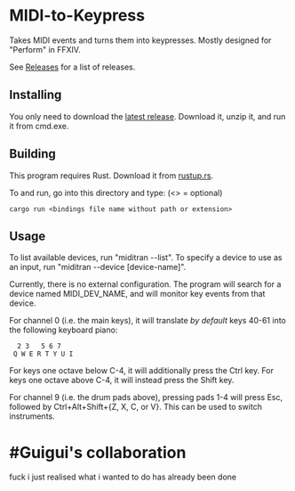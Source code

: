 MIDI-to-Keypress
================

Takes MIDI events and turns them into keypresses.  Mostly designed for "Perform" in FFXIV.

See [Releases](https://github.com/xobs/midi-to-keypress/releases) for a list of releases.

Installing
----------

You only need to download the [latest release](https://github.com/xobs/midi-to-keypress/releases/latest).  Download it, unzip it, and run it from cmd.exe.

Building
--------

This program requires Rust.  Download it from [rustup.rs](https://rustup.rs).

To and run, go into this directory and type: (<> = optional)

````
cargo run <bindings file name without path or extension>
````

Usage
-----

To list available devices, run "miditran --list".  To specify a device to use as an input, run "miditran --device [device-name]".

Currently, there is no external configuration.  The program will search for a device named MIDI\_DEV\_NAME, and will monitor key events from that device.

For channel 0 (i.e. the main keys), it will translate *by default* keys 40-61 into the following keyboard piano:

````
  2 3   5 6 7
 Q W E R T Y U I
````

For keys one octave below C-4, it will additionally press the Ctrl key.  For keys one octave above C-4, it will instead press the Shift key.

For channel 9 (i.e. the drum pads above), pressing pads 1-4 will press Esc, followed by Ctrl+Alt+Shift+{Z, X, C, or V}.  This can be used to switch instruments.

# #Guigui's collaboration

fuck i just realised what i wanted to do has already been done